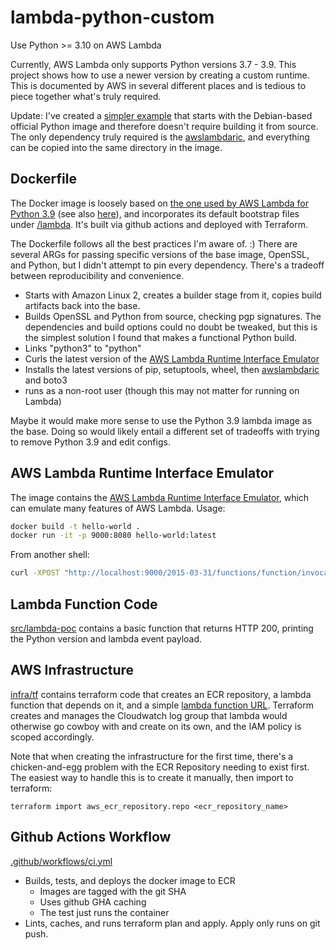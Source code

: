 # lambda-python-custom

Use Python >= 3.10 on AWS Lambda

Currently, AWS Lambda only supports Python versions 3.7 - 3.9. This project shows how to use a newer version by creating a custom runtime. This is documented by AWS in several different places and is tedious to piece together what's truly required.

Update: I've created a [simpler example](simple-example) that starts with the Debian-based official Python image and therefore doesn't require building it from source. The only dependency truly required is the [awslambdaric](https://github.com/aws/aws-lambda-python-runtime-interface-client), and everything can be copied into the same directory in the image.

## Dockerfile

The Docker image is loosely based on [the one used by AWS Lambda for Python 3.9](https://gallery.ecr.aws/lambda/python) (see also [here](https://github.com/aws/aws-lambda-base-images/tree/python3.9)), and incorporates its default bootstrap files under [/lambda](lambda). It's built via github actions and deployed with Terraform.

The Dockerfile follows all the best practices I'm aware of. :) There are several ARGs for passing specific versions of the base image, OpenSSL, and Python, but I didn't attempt to pin every dependency. There's a tradeoff between reproducibility and convenience. 

- Starts with Amazon Linux 2, creates a builder stage from it, copies build artifacts back into the base.
- Builds OpenSSL and Python from source, checking pgp signatures. The dependencies and build options could no doubt be tweaked, but this is the simplest solution I found that makes a functional Python build.
- Links "python3" to "python"
- Curls the latest version of the [AWS Lambda Runtime Interface Emulator](https://github.com/aws/aws-lambda-runtime-interface-emulator/)
- Installs the latest versions of pip, setuptools, wheel, then [awslambdaric](https://github.com/aws/aws-lambda-python-runtime-interface-client) and boto3
- runs as a non-root user (though this may not matter for running on Lambda)

Maybe it would make more sense to use the Python 3.9 lambda image as the base. Doing so would likely entail a different set of tradeoffs with trying to remove Python 3.9 and edit configs.

## AWS Lambda Runtime Interface Emulator

The image contains the [AWS Lambda Runtime Interface Emulator](https://github.com/aws/aws-lambda-runtime-interface-emulator/), which can emulate many features of AWS Lambda. Usage:

```bash
docker build -t hello-world .
docker run -it -p 9000:8080 hello-world:latest
```

From another shell:

```bash
curl -XPOST "http://localhost:9000/2015-03-31/functions/function/invocations" -d '{}'
```

## Lambda Function Code

[src/lambda-poc](src/lambda-poc) contains a basic function that returns HTTP 200, printing the Python version and lambda event payload.

## AWS Infrastructure

[infra/tf](infra/tf) contains terraform code that creates an ECR repository, a lambda function that depends on it, and a simple [lambda function URL](https://docs.aws.amazon.com/lambda/latest/dg/lambda-urls.html). Terraform creates and manages the Cloudwatch log group that lambda would otherwise go cowboy with and create on its own, and the IAM policy is scoped accordingly. 

Note that when creating the infrastructure for the first time, there's a chicken-and-egg problem with the ECR Repository needing to exist first. The easiest way to handle this is to create it manually, then import to terraform:

`terraform import aws_ecr_repository.repo <ecr_repository_name>`

## Github Actions Workflow

[.github/workflows/ci.yml](.github/workflows/ci.yml) 

- Builds, tests, and deploys the docker image to ECR
  - Images are tagged with the git SHA
  - Uses github GHA caching
  - The test just runs the container
- Lints, caches, and runs terraform plan and apply. Apply only runs on git push.

